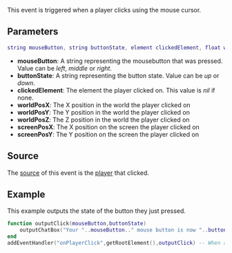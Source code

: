 This event is triggered when a player clicks using the mouse cursor.

Parameters
----------

``` lua
string mouseButton, string buttonState, element clickedElement, float worldPosX, float worldPosY, float worldPosZ, float screenPosX, float screenPosY
```

-   **mouseButton**: A string representing the mousebutton that was pressed. Value can be *left*, *middle* or *right*.
-   **buttonState**: A string representing the button state. Value can be *up* or *down*.
-   **clickedElement**: The element the player clicked on. This value is *nil* if none.
-   **worldPosX**: The X position in the world the player clicked on
-   **worldPosY**: The Y position in the world the player clicked on
-   **worldPosZ**: The Z position in the world the player clicked on
-   **screenPosX**: The X position on the screen the player clicked on
-   **screenPosY**: The Y position on the screen the player clicked on

Source
------

The [source](/event_system#Event_source.md "wikilink") of this event is the [player](/player.md "wikilink") that clicked.

Example
-------

This example outputs the state of the button they just pressed.

``` lua
function outputClick(mouseButton,buttonState)
    outputChatBox("Your "..mouseButton.." mouse button is now "..buttonState,source,255,255,0) -- output the state of the button they just pressed.
end
addEventHandler("onPlayerClick",getRootElement(),outputClick) -- When a player clicks trigger the outputClick function
```
